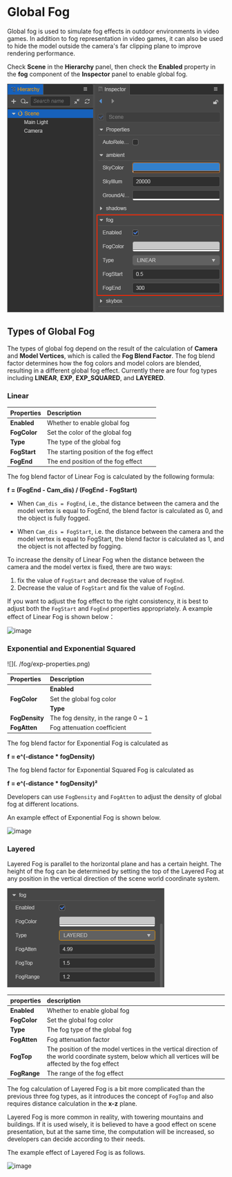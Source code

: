 # Global Fog

Global fog is used to simulate fog effects in outdoor environments in video games. In addition to fog representation in video games, it can also be used to hide the model outside the camera's far clipping plane to improve rendering performance.

Check **Scene** in the **Hierarchy** panel, then check the **Enabled** property in the **fog** component of the **Inspector** panel to enable global fog.

![image](./fog/enable-fog.png)

## Types of Global Fog

The types of global fog depend on the result of the calculation of **Camera** and **Model Vertices**, which is called the **Fog Blend Factor**. The fog blend factor determines how the fog colors and model colors are blended, resulting in a different global fog effect. Currently there are four fog types including **LINEAR**, **EXP**, **EXP_SQUARED**, and **LAYERED**.

### Linear

| Properties | Description |
| :---| :--- |
| **Enabled** | Whether to enable global fog |
| **FogColor** | Set the color of the global fog |
| **Type** | The type of the global fog |
| **FogStart** | The starting position of the fog effect |
| **FogEnd** | The end position of the fog effect |

The fog blend factor of Linear Fog is calculated by the following formula:

**f = (FogEnd - Cam_dis) / (FogEnd - FogStart)**

- When `Cam_dis = FogEnd`, i.e., the distance between the camera and the model vertex is equal to FogEnd, the blend factor is calculated as 0, and the object is fully fogged.

- When `Cam_dis = FogStart`, i.e. the distance between the camera and the model vertex is equal to FogStart, the blend factor is calculated as 1, and the object is not affected by fogging.

To increase the density of Linear Fog when the distance between the camera and the model vertex is fixed, there are two ways:

1. fix the value of `FogStart` and decrease the value of `FogEnd`.
2. Decrease the value of `FogStart` and fix the value of `FogEnd`.

If you want to adjust the fog effect to the right consistency, it is best to adjust both the `FogStart` and `FogEnd` properties appropriately. A example effect of Linear Fog is shown below：

![image](./fog/linear_fog.png)

### Exponential and Exponential Squared

![](. /fog/exp-properties.png)

| Properties | Description |
| :---| :--- |
| | **Enabled** | Enables or disables global fog |
| **FogColor** | Set the global fog color |
| | **Type** | The type of the global fog |
| **FogDensity** | The fog density, in the range 0 ~ 1 |
| **FogAtten** | Fog attenuation coefficient |

The fog blend factor for Exponential Fog is calculated as

**f = e^(-distance * fogDensity)**

The fog blend factor for Exponential Squared Fog is calculated as

**f = e^(-distance * fogDensity)²**

Developers can use `FogDensity` and `FogAtten` to adjust the density of global fog at different locations.

An example effect of Exponential Fog is shown below.

![image](./fog/expfog.png)

### Layered

Layered Fog is parallel to the horizontal plane and has a certain height. The height of the fog can be determined by setting the top of the Layered Fog at any position in the vertical direction of the scene world coordinate system.

![](./fog/layered-properties.png)

| properties | description |
| :---| :--- |
| **Enabled** | Whether to enable global fog |
| **FogColor** | Set the global fog color |
| **Type** | The fog type of the global fog |
| **FogAtten** | Fog attenuation factor |
| **FogTop** | The position of the model vertices in the vertical direction of the world coordinate system, below which all vertices will be affected by the fog effect |
| **FogRange** | The range of the fog effect |

The fog calculation of Layered Fog is a bit more complicated than the previous three fog types, as it introduces the concept of `FogTop` and also requires distance calculation in the **x-z** plane.

Layered Fog is more common in reality, with towering mountains and buildings. If it is used wisely, it is believed to have a good effect on scene presentation, but at the same time, the computation will be increased, so developers can decide according to their needs.

The example effect of Layered Fog is as follows.

![image](./fog/layerfog.png)
